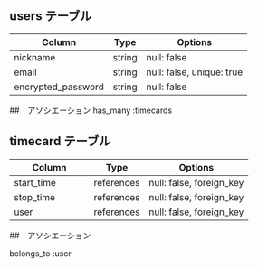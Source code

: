 ## users テーブル

| Column             | Type   | Options                   |
| ------------------ | ------ | ------------------------- |
| nickname           | string | null: false               |
| email              | string | null: false, unique: true |
| encrypted_password | string | null: false               |

##　アソシエーション
has_many :timecards

## timecard テーブル

| Column        | Type       | Options                  |
| ------------- | ---------- | ------------------------ |
| start_time         | references | null: false, foreign_key |
| stop_time    　　　 | references | null: false, foreign_key |
| user               | references | null: false, foreign_key |


##　アソシエーション

belongs_to :user







